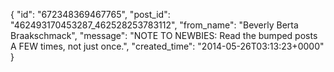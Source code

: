  {
   "id": "672348369467765",
   "post_id": "462493170453287_462528253783112",
   "from_name": "Beverly Berta Braakschmack",
   "message": "NOTE TO NEWBIES: Read the bumped posts A FEW times, not just once.",
   "created_time": "2014-05-26T03:13:23+0000"
 }
